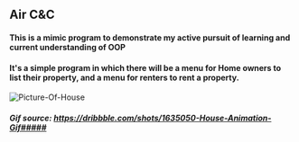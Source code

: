 ## Air C&C ##

#### This is a mimic program to demonstrate my active pursuit of learning and current understanding of OOP ####
#### It's a simple program in which there will be a menu for Home owners to list their property, and a menu for renters to rent a property. ####
![Picture-Of-House](https://cdn.dribbble.com/users/127211/screenshots/1635050/house-animation-lag.gif)
##### Gif source: https://dribbble.com/shots/1635050-House-Animation-Gif#####
